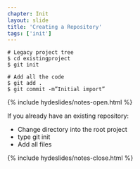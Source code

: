 ```yaml
---
chapter: Init
layout: slide
title: 'Creating a Repository'
tags: ['init']
---
```


	# Legacy project tree
	$ cd existingproject
	$ git init

	# Add all the code
	$ git add .
	$ git commit -m”Initial import” 

{% include hydeslides/notes-open.html %}

If you already have an existing repository:

* Change directory into the root project
* type git init
*  Add all files

{% include hydeslides/notes-close.html %}